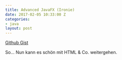 ```yaml
---
title: Advanced JavaFX (Ironie)
date: 2017-02-05 10:33:00 Z
categories:
- java
layout: post
---
```


<amp-gist data-gistid="3f0fd3c82ed4c16cabbcc0980b8b2e6f" layout="fixed-height" height="250"></amp-gist>

[Github Gist](https://gist.github.com/lukas-h/3f0fd3c82ed4c16cabbcc0980b8b2e6f)

So... Nun kann es schön mit HTML & Co. weitergehen.
